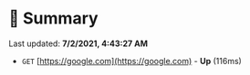 # 📖 Summary
Last updated: **7/2/2021, 4:43:27 AM**

- `GET` [https://google.com](https://google.com) - **Up** (116ms)
